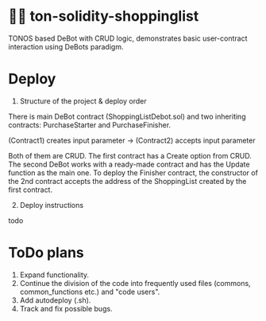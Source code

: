 # 📜💬 ton-solidity-shoppinglist
TONOS based DeBot with CRUD logic, demonstrates basic user-contract interaction using DeBots paradigm. 

# Deploy

1. Structure of the project & deploy order

There is main DeBot contract (ShoppingListDebot.sol) and two inheriting contracts: PurchaseStarter and PurchaseFinisher. 

(Contract1) creates input parameter  -> (Contract2) accepts input parameter

Both of them are CRUD. The first contract has a Create option from CRUD. The second DeBot works with a ready-made contract and has the Update function as the main one. To deploy the Finisher contract, the constructor of the 2nd contract accepts the address of the ShoppingList created by the first contract. 

2. Deploy instructions

todo

# ToDo plans

1. Expand functionality.
2. Continue the division of the code into frequently used files (commons, common_functions etc.) and "code users".
3. Add autodeploy (.sh).
4. Track and fix possible bugs. 
